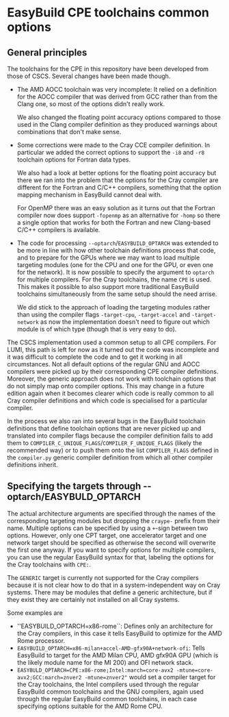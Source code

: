 # EasyBuild CPE toolchains common options

## General principles

The toolchains for the CPE in this repository have been developed from those of CSCS.
Several changes have been made though.

  * The AMD AOCC toolchain was very incomplete: It relied on a definition for the AOCC
    compiler that was derived from GCC rather than from the Clang one, so most of the
    options didn't really work.

    We also changed the floating point accuracy options compared to those used in the
    Clang compiler definition as they produced warnings about combinations that don't
    make sense.

  * Some corrections were made to the Cray CCE compiler definition. In particular we
    added the correct options to support the ``-i8`` and ``-r8`` toolchain options
    for Fortran data types.

    We also had a look at better options for the floating point accuracy but there
    we ran into the problem that the options for the Cray compiler are different for
    the Fortran and C/C++ compilers, something that the option mapping mechanism in
    EasyBuild cannot deal with.

    For OpenMP there was an easy solution as it turns out that the Fortran compiler
    now does support ``-fopenmp`` as an alternative for ``-homp`` so there a single
    option that works for both the Fortran and new Clang-based C/C++ compilers is
    available.

  * The code for processing ``--optarch``/``EASYBUILD_OPTARCH`` was extended to be more
    in line with how other toolchain definitions process that code, and to prepare for
    the GPUs where we may want to load multiple targeting modules (one for the CPU and
    one for the GPU, or even one for the network). It is now possible to specify the
    argument to ``optarch`` for multiple compilers. For the Cray toolchains, the name
    ``CPE`` is used. This makes it possible to also support more traditional EasyBuild
    toolchains simultaneously from the same setup should the need arrise.

    We did stick to the approach of loading the targeting modules rather than using
    the compiler flags ``-target-cpu``, ``-target-accel`` and ``-target-network`` as
    now the implementation doesn't need to figure out which module is of which type
    (though that is very easy to do).

The CSCS implementation used a common setup to all CPE compilers. For LUMI, this path
is left for now as it turned out the code was incomplete and it was difficult to
complete the code and to get it working in all circumstances. Not all default options
of the regular GNU and AOCC compilers were picked up by their corresponding CPE compiler
definitions. Moreover, the generic approach does not work with toolchain options that
do not simply map onto compiler options. This may change in a future edition again
when it becomes clearer which code is really common to all Cray compiler definitions
and which code is specialised for a particular compiler.

In the process we also ran into several bugs in the EasyBuild toolchain definitions
that define toolchain options that are never picked up and translated into compiler
flags because the compiler definition fails to add them to
``COMPILER_C_UNIQUE_FLAGS``/``COMPILER_F_UNIQUE_FLAGS`` (likely the recommended way)
or to push them onto the list ``COMPILER_FLAGS`` defined in the ``compiler.py`` generic
compiler definition from which all other compiler definitions inherit.

## Specifying the targets through --optarch/EASYBULD_OPTARCH

The actual architecture arguments are specified through the names of the corresponding
targeting modules but dropping the ``craype-`` prefix from their name. Multiple options
can be specified by using a ``+``-sign between two options. However, only one CPT target,
one accelerator target and one network target should be specified as otherwise the
second will overwrite the first one anyway. If you want to specify options for multiple
compilers, you can use the regular EasyBuild syntax for that, labeling the options
for the Cray toolchains with ``CPE:``.

The ``GENERIC`` target is currently not supported for the Cray compilers because it is not
clear how to do that in a system-independent way on Cray systems. There may be modules that
define a generic architecture, but if they exist they are certainly not installed on all
Cray systems.

Some examples are

  * ''EASYBUILD_OPTARCH=x86-rome``: Defines only an architecture for the Cray compilers,
    in this case it tells EasyBuild to optimize for the AMD Rome processor.
  * ``EASYBUILD_OPTARCH=x86-milan+accel-AMD-gfx90A+network-ofi``: Tells EasyBuild to
    target for the AMD Milan CPU, AMD gfx90A GPU (which is the likely module name for
    the MI 200) and OFI network stack.
  * ``EASYBULD_OPTARCH=CPE:x86-rome;Intel:march=core-avx2 -mtune=core-avx2;GCC:march=znver2 -mtune=znver2"``
    would set a compiler target for the Cray toolchains, the Intel compilers used through the
    regular EasyBuild common toolchains and the GNU compilers, again used through
    the regular EasyBuild common toolchains, in each case specifying options suitable
    for the AMD Rome CPU.

